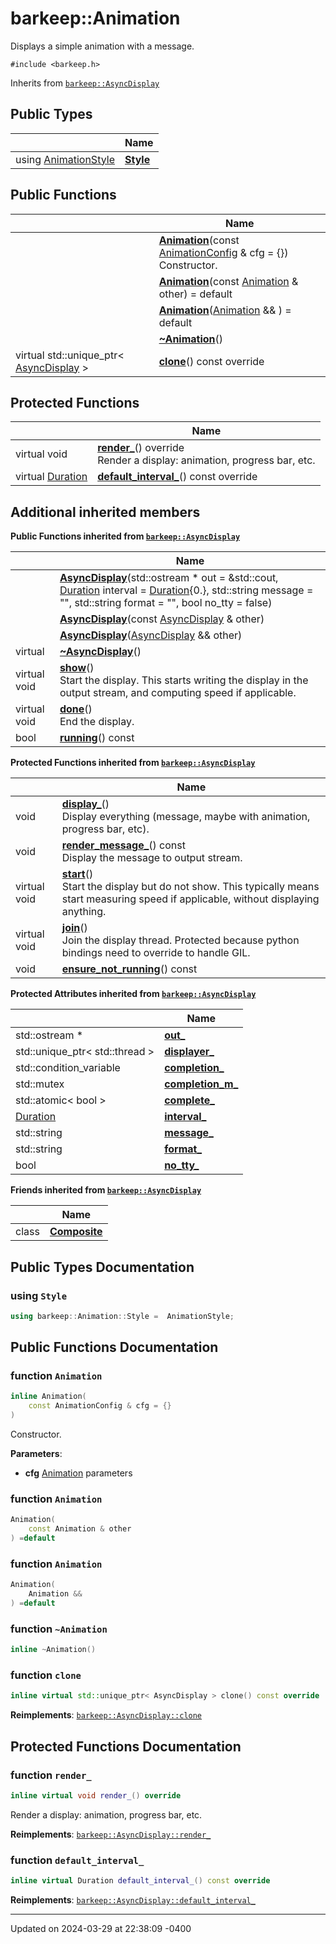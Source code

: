 # barkeep::Animation


Displays a simple animation with a message. 


`#include <barkeep.h>`

Inherits from [`barkeep::AsyncDisplay`](api/Classes/classbarkeep_1_1_async_display.md)

## Public Types

<span class="api-table">

|                | Name           |
| -------------- | -------------- |
| <span class="codey">using [AnimationStyle](api/Namespaces/namespacebarkeep.md#enum-animationstyle) </span>| <span class="codey">**[Style](api/Classes/classbarkeep_1_1_animation.md#using-style)** </span> |


</span>

## Public Functions

<span class="api-table">

|                | Name           |
| -------------- | -------------- |
| <span class="codey"> </span>|  <span class="codey">  **[Animation](api/Classes/classbarkeep_1_1_animation.md#function-animation)**(const [AnimationConfig](api/Classes/structbarkeep_1_1_animation_config.md) & cfg = {})</span><br>Constructor.  |
| <span class="codey"> </span>|  <span class="codey">  **[Animation](api/Classes/classbarkeep_1_1_animation.md#function-animation)**(const [Animation](api/Classes/classbarkeep_1_1_animation.md) & other) = default</span> |
| <span class="codey"> </span>|  <span class="codey">  **[Animation](api/Classes/classbarkeep_1_1_animation.md#function-animation)**([Animation](api/Classes/classbarkeep_1_1_animation.md) && ) = default</span> |
| <span class="codey"> </span>|  <span class="codey">  **[~Animation](api/Classes/classbarkeep_1_1_animation.md#function-~animation)**()</span> |
| <span class="codey"> virtual std::unique_ptr< [AsyncDisplay](api/Classes/classbarkeep_1_1_async_display.md) > </span>|  <span class="codey">  **[clone](api/Classes/classbarkeep_1_1_animation.md#function-clone)**() const override</span> |


</span>

## Protected Functions

<span class="api-table">

|                | Name           |
| -------------- | -------------- |
| <span class="codey"> virtual void </span>| <span class="codey"> **[render_](api/Classes/classbarkeep_1_1_animation.md#function-render_)**() override</span><br>Render a display: animation, progress bar, etc.  |
| <span class="codey"> virtual [Duration](api/Namespaces/namespacebarkeep.md#using-duration) </span>| <span class="codey"> **[default_interval_](api/Classes/classbarkeep_1_1_animation.md#function-default_interval_)**() const override</span> |


</span>

## Additional inherited members

</span>

**Public Functions inherited from [`barkeep::AsyncDisplay`](api/Classes/classbarkeep_1_1_async_display.md)**

<span class="api-table">

|                | Name           |
| -------------- | -------------- |
| <span class="codey"></span>| <span class="codey">**[AsyncDisplay](api/Classes/classbarkeep_1_1_async_display.md#function-asyncdisplay)**(std::ostream * out = &std::cout, [Duration](api/Namespaces/namespacebarkeep.md#using-duration) interval = [Duration](api/Namespaces/namespacebarkeep.md#using-duration){0.}, std::string message = "", std::string format = "", bool no_tty = false)</span> |
| <span class="codey"></span>| <span class="codey">**[AsyncDisplay](api/Classes/classbarkeep_1_1_async_display.md#function-asyncdisplay)**(const [AsyncDisplay](api/Classes/classbarkeep_1_1_async_display.md) & other)</span> |
| <span class="codey"></span>| <span class="codey">**[AsyncDisplay](api/Classes/classbarkeep_1_1_async_display.md#function-asyncdisplay)**([AsyncDisplay](api/Classes/classbarkeep_1_1_async_display.md) && other)</span> |
| <span class="codey">virtual </span>| <span class="codey">**[~AsyncDisplay](api/Classes/classbarkeep_1_1_async_display.md#function-~asyncdisplay)**()</span> |
| <span class="codey">virtual void </span>| <span class="codey">**[show](api/Classes/classbarkeep_1_1_async_display.md#function-show)**()</span><br>Start the display. This starts writing the display in the output stream, and computing speed if applicable.  |
| <span class="codey">virtual void </span>| <span class="codey">**[done](api/Classes/classbarkeep_1_1_async_display.md#function-done)**()</span><br>End the display.  |
| <span class="codey">bool </span>| <span class="codey">**[running](api/Classes/classbarkeep_1_1_async_display.md#function-running)**() const</span> |


</span>

**Protected Functions inherited from [`barkeep::AsyncDisplay`](api/Classes/classbarkeep_1_1_async_display.md)**

<span class="api-table">

|                | Name           |
| -------------- | -------------- |
| <span class="codey">void </span>| <span class="codey">**[display_](api/Classes/classbarkeep_1_1_async_display.md#function-display_)**()</span><br>Display everything (message, maybe with animation, progress bar, etc).  |
| <span class="codey">void </span>| <span class="codey">**[render_message_](api/Classes/classbarkeep_1_1_async_display.md#function-render_message_)**() const</span><br>Display the message to output stream.  |
| <span class="codey">virtual void </span>| <span class="codey">**[start](api/Classes/classbarkeep_1_1_async_display.md#function-start)**()</span><br>Start the display but do not show. This typically means start measuring speed if applicable, without displaying anything.  |
| <span class="codey">virtual void </span>| <span class="codey">**[join](api/Classes/classbarkeep_1_1_async_display.md#function-join)**()</span><br>Join the display thread. Protected because python bindings need to override to handle GIL.  |
| <span class="codey">void </span>| <span class="codey">**[ensure_not_running](api/Classes/classbarkeep_1_1_async_display.md#function-ensure_not_running)**() const</span> |


</span>

**Protected Attributes inherited from [`barkeep::AsyncDisplay`](api/Classes/classbarkeep_1_1_async_display.md)**

<span class="api-table">

|                | Name           |
| -------------- | -------------- |
| <span class="codey">std::ostream * </span>| <span class="codey">**[out_](api/Classes/classbarkeep_1_1_async_display.md#variable-out_)** </span> |
| <span class="codey">std::unique_ptr< std::thread > </span>| <span class="codey">**[displayer_](api/Classes/classbarkeep_1_1_async_display.md#variable-displayer_)** </span> |
| <span class="codey">std::condition_variable </span>| <span class="codey">**[completion_](api/Classes/classbarkeep_1_1_async_display.md#variable-completion_)** </span> |
| <span class="codey">std::mutex </span>| <span class="codey">**[completion_m_](api/Classes/classbarkeep_1_1_async_display.md#variable-completion_m_)** </span> |
| <span class="codey">std::atomic< bool > </span>| <span class="codey">**[complete_](api/Classes/classbarkeep_1_1_async_display.md#variable-complete_)** </span> |
| <span class="codey">[Duration](api/Namespaces/namespacebarkeep.md#using-duration) </span>| <span class="codey">**[interval_](api/Classes/classbarkeep_1_1_async_display.md#variable-interval_)** </span> |
| <span class="codey">std::string </span>| <span class="codey">**[message_](api/Classes/classbarkeep_1_1_async_display.md#variable-message_)** </span> |
| <span class="codey">std::string </span>| <span class="codey">**[format_](api/Classes/classbarkeep_1_1_async_display.md#variable-format_)** </span> |
| <span class="codey">bool </span>| <span class="codey">**[no_tty_](api/Classes/classbarkeep_1_1_async_display.md#variable-no_tty_)** </span> |


</span>

**Friends inherited from [`barkeep::AsyncDisplay`](api/Classes/classbarkeep_1_1_async_display.md)**

<span class="api-table">

|                | Name           |
| -------------- | -------------- |
| class | <span class="codey">**[Composite](api/Classes/classbarkeep_1_1_async_display.md#friend-composite)**</span>  |


</span>


## Public Types Documentation

### using `Style`

```cpp
using barkeep::Animation::Style =  AnimationStyle;
```


## Public Functions Documentation

### function `Animation`

```cpp
inline Animation(
    const AnimationConfig & cfg = {}
)
```

Constructor. 

**Parameters**: 

  * **cfg** [Animation](api/Classes/classbarkeep_1_1_animation.md) parameters 


### function `Animation`

```cpp
Animation(
    const Animation & other
) =default
```


### function `Animation`

```cpp
Animation(
    Animation && 
) =default
```


### function `~Animation`

```cpp
inline ~Animation()
```


### function `clone`

```cpp
inline virtual std::unique_ptr< AsyncDisplay > clone() const override
```


**Reimplements**: [`barkeep::AsyncDisplay::clone`](api/Classes/classbarkeep_1_1_async_display.md#function-clone)


## Protected Functions Documentation

### function `render_`

```cpp
inline virtual void render_() override
```

Render a display: animation, progress bar, etc. 

**Reimplements**: [`barkeep::AsyncDisplay::render_`](api/Classes/classbarkeep_1_1_async_display.md#function-render_)


### function `default_interval_`

```cpp
inline virtual Duration default_interval_() const override
```


**Reimplements**: [`barkeep::AsyncDisplay::default_interval_`](api/Classes/classbarkeep_1_1_async_display.md#function-default_interval_)


-------------------------------

Updated on 2024-03-29 at 22:38:09 -0400